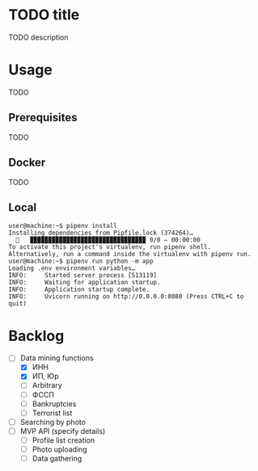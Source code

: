 # TODO title

TODO description

# Usage

TODO

## Prerequisites

TODO

## Docker

TODO

## Local

```console
user@machine:~$ pipenv install
Installing dependencies from Pipfile.lock (374264)…
  🐍   ▉▉▉▉▉▉▉▉▉▉▉▉▉▉▉▉▉▉▉▉▉▉▉▉▉▉▉▉▉▉▉▉ 0/0 — 00:00:00
To activate this project's virtualenv, run pipenv shell.
Alternatively, run a command inside the virtualenv with pipenv run.
user@machine:~$ pipenv run python -m app
Loading .env environment variables…
INFO:     Started server process [513119]
INFO:     Waiting for application startup.
INFO:     Application startup complete.
INFO:     Uvicorn running on http://0.0.0.0:8080 (Press CTRL+C to quit)
```


# Backlog

- [ ] Data mining functions
  - [X] ИНН
  - [X] ИП, Юр
  - [ ] Arbitrary
  - [ ] ФССП
  - [ ] Bankruptcies
  - [ ] Terrorist list
- [ ] Searching by photo
- [ ] MVP API (specify details)
  - [ ] Profile list creation
  - [ ] Photo uploading
  - [ ] Data gathering